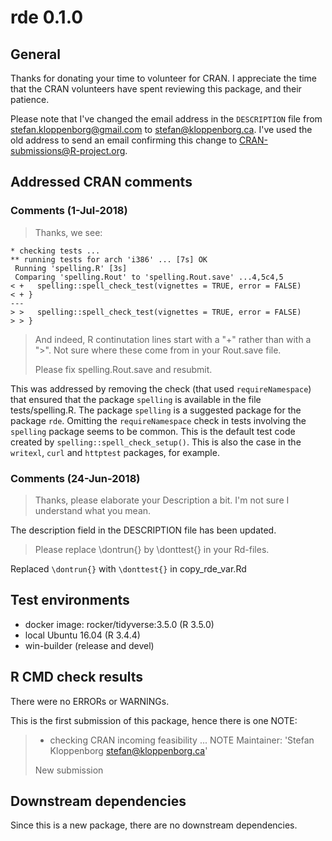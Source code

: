 # rde 0.1.0
## General
Thanks for donating your time to volunteer for CRAN. I appreciate the time
that the CRAN volunteers have spent reviewing this package, and their
patience.

Please note that I've changed the email address in the `DESCRIPTION` file from
stefan.kloppenborg@gmail.com to stefan@kloppenborg.ca. I've used the old
address to send an email confirming this change to
CRAN-submissions@R-project.org.

## Addressed CRAN comments
### Comments (1-Jul-2018)
> Thanks, we see:
```
* checking tests ...
** running tests for arch 'i386' ... [7s] OK
 Running 'spelling.R' [3s]
 Comparing 'spelling.Rout' to 'spelling.Rout.save' ...4,5c4,5
< +   spelling::spell_check_test(vignettes = TRUE, error = FALSE)
< + }
---
> >   spelling::spell_check_test(vignettes = TRUE, error = FALSE)
> > }
```
> And indeed, R continutation lines start with a "+" rather than with a ">".
> Not sure where these come from in your Rout.save file.
>
> Please fix spelling.Rout.save and resubmit.

This was addressed by removing the check (that used `requireNamespace`) that
ensured that the package `spelling` is available in the file tests/spelling.R.
The package `spelling` is a suggested package for the package `rde`. Omitting
the `requireNamespace` check in tests involving the `spelling` package seems
to be common. This is the default test code created by
`spelling::spell_check_setup()`. This is also the case in the `writexl`,
`curl` and `httptest` packages, for example.

### Comments (24-Jun-2018)
> Thanks, please elaborate your Description a bit. I'm not sure I understand
> what you mean.

The description field in the DESCRIPTION file has been updated.

> Please replace \dontrun{} by \donttest{} in your Rd-files.

Replaced `\dontrun{}` with `\donttest{}` in copy_rde_var.Rd

## Test environments
- docker image: rocker/tidyverse:3.5.0 (R 3.5.0)
- local Ubuntu 16.04 (R 3.4.4)
- win-builder (release and devel)

## R CMD check results
There were no ERRORs or WARNINGs.

This is the first submission of this package, hence there is one NOTE:

> * checking CRAN incoming feasibility ... NOTE
> Maintainer: 'Stefan Kloppenborg <stefan@kloppenborg.ca>'
>
> New submission

## Downstream dependencies
Since this is a new package, there are no downstream dependencies.
